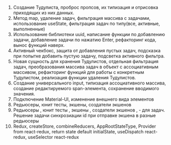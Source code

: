 1. Создание Тудулиста, проброс пропсов, их типизация и отрисовка приходящих из них данных. 
2. Метод map, удаление задач, фильтрация массива с задачами, использование useState, фильтрация задач по типу(все, активные, выполненные)
3. Использование библиотеки uuid, написание функции по добавлению задачи, добавление задачи по нажатию Enter, рефакторинг кода, вынос функций наверх.
4. Активный чекбокс, защита от добавления пустых задач, подсказка при попытке добавить пустую задачу, подсветка активного фильтра.
5. Новая сущность для хранения Тудулистов, отдельная фильтрация задач, преобразования массива задач в объект с ассоциативным массивом, рефакторинг функций для работы с конкретным Тудулистом, реализация функции удаления Тудулистов.
6. Создание универсального input, типизация ассоциативного массива, создание редактируемого span-элемента, сохранение вводимого значения.
7. Подключение Material-UI, изменение внешнего вида элементов
8. Редьюсеры, юнит тесты, экшены, создатели экшенов
9. Редьюсеры , юнит тесты , экшены , создатели экшенов , - для задач. Решение задачи синхрозиации id при отправке экшена в разные редьюсеры
10. Redux, createStore, combineReducers, AppRootStateType, Provider from react-redux,  return state default initialState, useDispatch react-redux, useSelector react-redux

